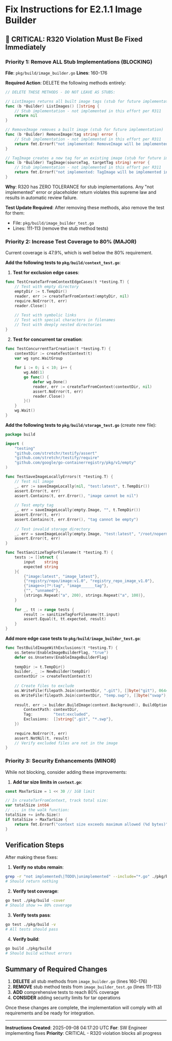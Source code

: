 # Fix Instructions for E2.1.1 Image Builder

## 🔴 CRITICAL: R320 Violation Must Be Fixed Immediately

### Priority 1: Remove ALL Stub Implementations (BLOCKING)

**File**: `pkg/build/image_builder.go`
**Lines**: 160-176

**Required Action**: DELETE the following methods entirely:
```go
// DELETE THESE METHODS - DO NOT LEAVE AS STUBS:

// ListImages returns all built image tags (stub for future implementation)
func (b *Builder) ListImages() []string {
	// Stub implementation - not implemented in this effort per R311
	return nil
}

// RemoveImage removes a built image (stub for future implementation)
func (b *Builder) RemoveImage(tag string) error {
	// Stub implementation - not implemented in this effort per R311
	return fmt.Errorf("not implemented: RemoveImage will be implemented in future effort")
}

// TagImage creates a new tag for an existing image (stub for future implementation)
func (b *Builder) TagImage(sourceTag, targetTag string) error {
	// Stub implementation - not implemented in this effort per R311
	return fmt.Errorf("not implemented: TagImage will be implemented in future effort")
}
```

**Why**: R320 has ZERO TOLERANCE for stub implementations. Any "not implemented" error or placeholder return violates this supreme law and results in automatic review failure.

**Test Update Required**: After removing these methods, also remove the test for them:
- File: `pkg/build/image_builder_test.go`
- Lines: 111-113 (remove the stub method tests)

### Priority 2: Increase Test Coverage to 80% (MAJOR)

Current coverage is 47.9%, which is well below the 80% requirement.

**Add the following tests to `pkg/build/context_test.go`**:

1. **Test for exclusion edge cases**:
```go
func TestCreateTarFromContextEdgeCases(t *testing.T) {
    // Test with empty directory
    emptyDir := t.TempDir()
    reader, err := createTarFromContext(emptyDir, nil)
    require.NoError(t, err)
    reader.Close()
    
    // Test with symbolic links
    // Test with special characters in filenames
    // Test with deeply nested directories
}
```

2. **Test for concurrent tar creation**:
```go
func TestConcurrentTarCreation(t *testing.T) {
    contextDir := createTestContext(t)
    var wg sync.WaitGroup
    
    for i := 0; i < 10; i++ {
        wg.Add(1)
        go func() {
            defer wg.Done()
            reader, err := createTarFromContext(contextDir, nil)
            assert.NoError(t, err)
            reader.Close()
        }()
    }
    wg.Wait()
}
```

**Add the following tests to `pkg/build/storage_test.go`** (create new file):

```go
package build

import (
    "testing"
    "github.com/stretchr/testify/assert"
    "github.com/stretchr/testify/require"
    "github.com/google/go-containerregistry/pkg/v1/empty"
)

func TestSaveImageLocallyErrors(t *testing.T) {
    // Test nil image
    _, err := saveImageLocally(nil, "test:latest", t.TempDir())
    assert.Error(t, err)
    assert.Contains(t, err.Error(), "image cannot be nil")
    
    // Test empty tag
    _, err = saveImageLocally(empty.Image, "", t.TempDir())
    assert.Error(t, err)
    assert.Contains(t, err.Error(), "tag cannot be empty")
    
    // Test invalid storage directory
    _, err = saveImageLocally(empty.Image, "test:latest", "/root/nopermission")
    assert.Error(t, err)
}

func TestSanitizeTagForFilename(t *testing.T) {
    tests := []struct {
        input    string
        expected string
    }{
        {"image:latest", "image_latest"},
        {"registry/repo/image:v1.0", "registry_repo_image_v1.0"},
        {"image<>|?*:tag", "image______tag"},
        {"", "unnamed"},
        {strings.Repeat("a", 200), strings.Repeat("a", 100)},
    }
    
    for _, tt := range tests {
        result := sanitizeTagForFilename(tt.input)
        assert.Equal(t, tt.expected, result)
    }
}
```

**Add more edge case tests to `pkg/build/image_builder_test.go`**:

```go
func TestBuildImageWithExclusions(t *testing.T) {
    os.Setenv(EnableImageBuilderFlag, "true")
    defer os.Unsetenv(EnableImageBuilderFlag)
    
    tempDir := t.TempDir()
    builder, _ := NewBuilder(tempDir)
    contextDir := createTestContext(t)
    
    // Create files to exclude
    os.WriteFile(filepath.Join(contextDir, ".git"), []byte("git"), 0644)
    os.WriteFile(filepath.Join(contextDir, "temp.swp"), []byte("swap"), 0644)
    
    result, err := builder.BuildImage(context.Background(), BuildOptions{
        ContextPath: contextDir,
        Tag:         "test:excluded",
        Exclusions:  []string{".git", "*.swp"},
    })
    
    require.NoError(t, err)
    assert.NotNil(t, result)
    // Verify excluded files are not in the image
}
```

### Priority 3: Security Enhancements (MINOR)

While not blocking, consider adding these improvements:

1. **Add tar size limits in `context.go`**:
```go
const MaxTarSize = 1 << 30 // 1GB limit

// In createTarFromContext, track total size:
var totalSize int64
// ... in the walk function:
totalSize += info.Size()
if totalSize > MaxTarSize {
    return fmt.Errorf("context size exceeds maximum allowed (%d bytes)", MaxTarSize)
}
```

## Verification Steps

After making these fixes:

1. **Verify no stubs remain**:
```bash
grep -r "not implemented\|TODO\|unimplemented" --include="*.go" ./pkg/build/
# Should return nothing
```

2. **Verify test coverage**:
```bash
go test ./pkg/build -cover
# Should show >= 80% coverage
```

3. **Verify tests pass**:
```bash
go test ./pkg/build -v
# All tests should pass
```

4. **Verify build**:
```bash
go build ./pkg/build
# Should build without errors
```

## Summary of Required Changes

1. **DELETE** all stub methods from `image_builder.go` (lines 160-176)
2. **REMOVE** stub method tests from `image_builder_test.go` (lines 111-113)
3. **ADD** comprehensive tests to reach 80% coverage
4. **CONSIDER** adding security limits for tar operations

Once these changes are complete, the implementation will comply with all requirements and be ready for integration.

---
**Instructions Created**: 2025-09-08 04:17:20 UTC
**For**: SW Engineer implementing fixes
**Priority**: CRITICAL - R320 violation blocks all progress